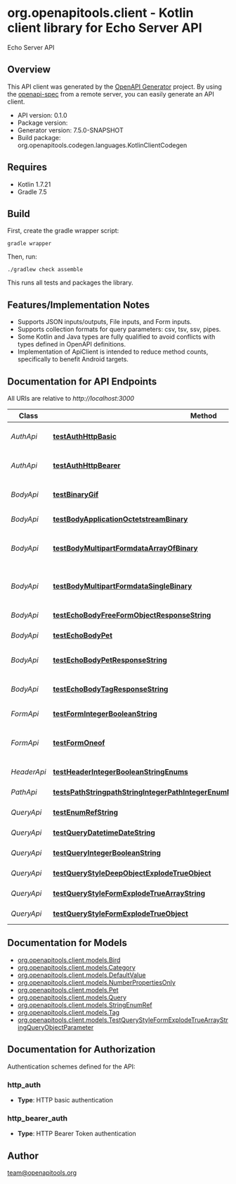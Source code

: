 # org.openapitools.client - Kotlin client library for Echo Server API

Echo Server API

## Overview
This API client was generated by the [OpenAPI Generator](https://openapi-generator.tech) project.  By using the [openapi-spec](https://github.com/OAI/OpenAPI-Specification) from a remote server, you can easily generate an API client.

- API version: 0.1.0
- Package version: 
- Generator version: 7.5.0-SNAPSHOT
- Build package: org.openapitools.codegen.languages.KotlinClientCodegen

## Requires

* Kotlin 1.7.21
* Gradle 7.5

## Build

First, create the gradle wrapper script:

```
gradle wrapper
```

Then, run:

```
./gradlew check assemble
```

This runs all tests and packages the library.

## Features/Implementation Notes

* Supports JSON inputs/outputs, File inputs, and Form inputs.
* Supports collection formats for query parameters: csv, tsv, ssv, pipes.
* Some Kotlin and Java types are fully qualified to avoid conflicts with types defined in OpenAPI definitions.
* Implementation of ApiClient is intended to reduce method counts, specifically to benefit Android targets.

<a id="documentation-for-api-endpoints"></a>
## Documentation for API Endpoints

All URIs are relative to *http://localhost:3000*

Class | Method | HTTP request | Description
------------ | ------------- | ------------- | -------------
*AuthApi* | [**testAuthHttpBasic**](docs/AuthApi.md#testauthhttpbasic) | **POST** /auth/http/basic | To test HTTP basic authentication
*AuthApi* | [**testAuthHttpBearer**](docs/AuthApi.md#testauthhttpbearer) | **POST** /auth/http/bearer | To test HTTP bearer authentication
*BodyApi* | [**testBinaryGif**](docs/BodyApi.md#testbinarygif) | **POST** /binary/gif | Test binary (gif) response body
*BodyApi* | [**testBodyApplicationOctetstreamBinary**](docs/BodyApi.md#testbodyapplicationoctetstreambinary) | **POST** /body/application/octetstream/binary | Test body parameter(s)
*BodyApi* | [**testBodyMultipartFormdataArrayOfBinary**](docs/BodyApi.md#testbodymultipartformdataarrayofbinary) | **POST** /body/application/octetstream/array_of_binary | Test array of binary in multipart mime
*BodyApi* | [**testBodyMultipartFormdataSingleBinary**](docs/BodyApi.md#testbodymultipartformdatasinglebinary) | **POST** /body/application/octetstream/single_binary | Test single binary in multipart mime
*BodyApi* | [**testEchoBodyFreeFormObjectResponseString**](docs/BodyApi.md#testechobodyfreeformobjectresponsestring) | **POST** /echo/body/FreeFormObject/response_string | Test free form object
*BodyApi* | [**testEchoBodyPet**](docs/BodyApi.md#testechobodypet) | **POST** /echo/body/Pet | Test body parameter(s)
*BodyApi* | [**testEchoBodyPetResponseString**](docs/BodyApi.md#testechobodypetresponsestring) | **POST** /echo/body/Pet/response_string | Test empty response body
*BodyApi* | [**testEchoBodyTagResponseString**](docs/BodyApi.md#testechobodytagresponsestring) | **POST** /echo/body/Tag/response_string | Test empty json (request body)
*FormApi* | [**testFormIntegerBooleanString**](docs/FormApi.md#testformintegerbooleanstring) | **POST** /form/integer/boolean/string | Test form parameter(s)
*FormApi* | [**testFormOneof**](docs/FormApi.md#testformoneof) | **POST** /form/oneof | Test form parameter(s) for oneOf schema
*HeaderApi* | [**testHeaderIntegerBooleanStringEnums**](docs/HeaderApi.md#testheaderintegerbooleanstringenums) | **GET** /header/integer/boolean/string/enums | Test header parameter(s)
*PathApi* | [**testsPathStringpathStringIntegerPathIntegerEnumNonrefStringPathEnumRefStringPath**](docs/PathApi.md#testspathstringpathstringintegerpathintegerenumnonrefstringpathenumrefstringpath) | **GET** /path/string/{path_string}/integer/{path_integer}/{enum_nonref_string_path}/{enum_ref_string_path} | Test path parameter(s)
*QueryApi* | [**testEnumRefString**](docs/QueryApi.md#testenumrefstring) | **GET** /query/enum_ref_string | Test query parameter(s)
*QueryApi* | [**testQueryDatetimeDateString**](docs/QueryApi.md#testquerydatetimedatestring) | **GET** /query/datetime/date/string | Test query parameter(s)
*QueryApi* | [**testQueryIntegerBooleanString**](docs/QueryApi.md#testqueryintegerbooleanstring) | **GET** /query/integer/boolean/string | Test query parameter(s)
*QueryApi* | [**testQueryStyleDeepObjectExplodeTrueObject**](docs/QueryApi.md#testquerystyledeepobjectexplodetrueobject) | **GET** /query/style_deepObject/explode_true/object | Test query parameter(s)
*QueryApi* | [**testQueryStyleFormExplodeTrueArrayString**](docs/QueryApi.md#testquerystyleformexplodetruearraystring) | **GET** /query/style_form/explode_true/array_string | Test query parameter(s)
*QueryApi* | [**testQueryStyleFormExplodeTrueObject**](docs/QueryApi.md#testquerystyleformexplodetrueobject) | **GET** /query/style_form/explode_true/object | Test query parameter(s)


<a id="documentation-for-models"></a>
## Documentation for Models

 - [org.openapitools.client.models.Bird](docs/Bird.md)
 - [org.openapitools.client.models.Category](docs/Category.md)
 - [org.openapitools.client.models.DefaultValue](docs/DefaultValue.md)
 - [org.openapitools.client.models.NumberPropertiesOnly](docs/NumberPropertiesOnly.md)
 - [org.openapitools.client.models.Pet](docs/Pet.md)
 - [org.openapitools.client.models.Query](docs/Query.md)
 - [org.openapitools.client.models.StringEnumRef](docs/StringEnumRef.md)
 - [org.openapitools.client.models.Tag](docs/Tag.md)
 - [org.openapitools.client.models.TestQueryStyleFormExplodeTrueArrayStringQueryObjectParameter](docs/TestQueryStyleFormExplodeTrueArrayStringQueryObjectParameter.md)


<a id="documentation-for-authorization"></a>
## Documentation for Authorization


Authentication schemes defined for the API:
<a id="http_auth"></a>
### http_auth

- **Type**: HTTP basic authentication

<a id="http_bearer_auth"></a>
### http_bearer_auth

- **Type**: HTTP Bearer Token authentication



## Author

team@openapitools.org
